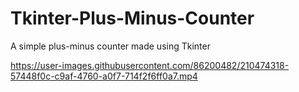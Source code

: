 # Tkinter-Plus-Minus-Counter
A simple plus-minus counter made using Tkinter


https://user-images.githubusercontent.com/86200482/210474318-57448f0c-c9af-4760-a0f7-714f2f6ff0a7.mp4

